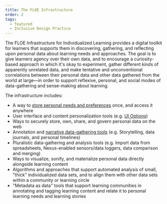 ```yaml
---
title: The FLOE Infrastructure
order: 2
tags:
  - featured
  - Inclusive Design Practice
---
```


The FLOE Infrastructure for Individualized Learning provides a digital toolkit for learners that supports them in
discovering, gathering, and reflecting upon personal data about learning needs and approaches. The goal is to give
learners agency over their own data, and to encourage a curiosity-based approach in which it's okay to experiment,
gather different kinds of apparently unrelated data, and make tentative and unconventional correlations between their
personal data and other data gathered from the world at large—in order to support reflexive, personal, and social modes
of data-gathering and sense-making about learning.

The infrastructure includes:

* A way to [store personal needs and preferences](https://wiki.fluidproject.org/display/IUIGFVP/Preferences+Server)
  once, and access it anywhere
* User interface and content personalization tools (e.g. [UI Options](https://wiki.fluidproject.org/pages/viewpage.action?pageId=29959408))
* Ways to securely store, own, share, and govern personal data on the web
* Annotation and [narrative data-gathering tools](https://stories.floeproject.org/) (e.g. Storytelling, data journals,
  and personal timelines)
* Pluralistic data-gathering and analysis tools (e.g. Import data from spreadsheets, Nexus-enabled sensors/data loggers,
  data comparison and merging)
* Ways to visualize, sonify, and materialize personal data directly alongside learning content
* Algorithms and approaches that support automated analysis of small, "thick" individualized data sets, and to align
  them with other data sets within a community or learning circle
* "Metadata as data" tools that support learning communities in annotating and tagging learning content and relate it to
  personal learning needs and learning stories
